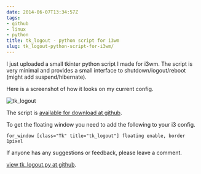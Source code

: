 ```yaml
---
date: 2014-06-07T13:34:57Z
tags:
- github
- linux
- python
title: tk_logout - python script for i3wm
slug: tk_logout-python-script-for-i3wm/
---
```


I just uploaded a small tkinter python script I made for i3wm.
The script is very minimal and provides a small interface to shutdown/logout/reboot (might add suspend/hibernate).

Here is a screenshot of how it looks on my current config.
<p class="text-center"><img alt="tk_logout" src="/media/images/2014/Jun/tk_logout_07062014.png"></p>
The script is <a href="https://github.com/equk/linux/blob/master/configs/.i3/tk_logout.py" target="_blank">available for download at <i class="fa fa-github-alt"></i> github</a>.

To get the floating window you need to add the following to your i3 config.

```
for_window [class="Tk" title="tk_logout"] floating enable, border 1pixel
```

If anyone has any suggestions or feedback, please leave a comment.

<a href="https://github.com/equk/linux/blob/master/configs/.i3/tk_logout.py" target="_blank"><i class="fa fa-github-alt"></i> view tk_logout.py at github</a>.